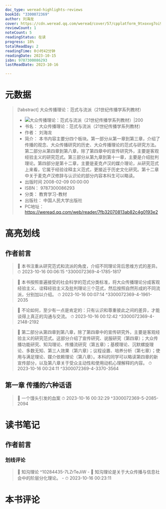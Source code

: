 ```yaml
---
doc_type: weread-highlights-reviews
bookId: "3300072369"
author: 刘海龙
cover: https://cdn.weread.qq.com/weread/cover/57/cpplatform_9txoxvg7oi9bvxampcyxcr/t7_cpplatform_9txoxvg7oi9bvxampcyxcr1695715795.jpg
reviewCount: 1
noteCount: 5
readingStatus: 在读
progress: 18%
totalReadDay: 2
readingTime: 0小时42分钟
readingDate: 2023-10-15
isbn: 9787300086293
lastReadDate: 2023-10-16

---
```

# 元数据
> [!abstract] 大众传播理论：范式与流派（21世纪传播学系列教材）
> - ![ 大众传播理论：范式与流派（21世纪传播学系列教材）|200](https://cdn.weread.qq.com/weread/cover/57/cpplatform_9txoxvg7oi9bvxampcyxcr/t7_cpplatform_9txoxvg7oi9bvxampcyxcr1695715795.jpg)
> - 书名： 大众传播理论：范式与流派（21世纪传播学系列教材）
> - 作者： 刘海龙
> - 简介： 本书内容主要分四个板块。第一部分从第一章到第三章，介绍了传播的观念、大众传播研究的历史、大众传播理论的范式与研究方法。第二部分从第四章到第八章，除了第四章中的宣传研究外，主要是客观经验主义的研究范式。第三部分从第九章到第十一章，主要是介绍批判理论。第四部分是第十二章，主要是麦克卢汉的媒介理论，从研究范式上来看，它属于经验诠释主义范式，更接近于历史文化研究。第十二章中关于麦克卢汉修辞与认识论的部分内容本科生可以略读。
> - 出版时间 2008-02-09 00:00:00
> - ISBN： 9787300086293
> - 分类： 教育学习-教材
> - 出版社： 中国人民大学出版社
> - PC地址：https://weread.qq.com/web/reader/7fb32070813ab82c4g0193e2

# 高亮划线

## 作者前言

> 📌 本书注重从研究范式和流派的角度，介绍不同理论背后思维方式的差异。 
> ⏱ 2023-10-16 00:06:15 ^3300072369-4-1785-1817

> 📌 本书按照普遍接受的社会科学的范式分类标准，将大众传播理论分成客观经验主义、诠释经验主义及批判理论三个范式，然后按照自然形成的不同流派，分别加以介绍。 
> ⏱ 2023-10-16 00:07:14 ^3300072369-4-1961-2035

> 📌 不论如何，至少有一点是肯定的：只有认识和尊重彼此之间的差异，才能谈得上真正的沟通与交流。 
> ⏱ 2023-10-16 00:12:42 ^3300072369-4-2148-2192

> 📌 第二部分从第四章到第八章，除了第四章中的宣传研究外，主要是客观经验主义的研究范式。这部分介绍了宣传研究、说服研究（第四章）；大众传播功能研究、知沟理论、传播流研究（第五章）；基模理论、沉默螺旋理论、多数无知、第三人效果（第六章）；议程设置、培养分析（第七章）；使用与满足理论、媒介依赖理论（第八章）。本科的同学可以略读第四章的新宣传部分，以及第八章关于受众主动性和使用动机心理解释的内容。 
> ⏱ 2023-10-16 00:24:11 ^3300072369-4-3370-3564

## 第一章 传播的六种话语

> 📌 一个馒头引发的血案 
> ⏱ 2023-10-16 00:32:29 ^3300072369-5-2085-2094

# 读书笔记

## 作者前言

### 划线评论
> 📌 知沟理论  ^10284435-7LZrTeJiW
    - 💭 知沟理论是关于大众传播与信息社会中的阶层分化理论。
    - ⏱ 2023-10-16 00:23:11
   
# 本书评论
